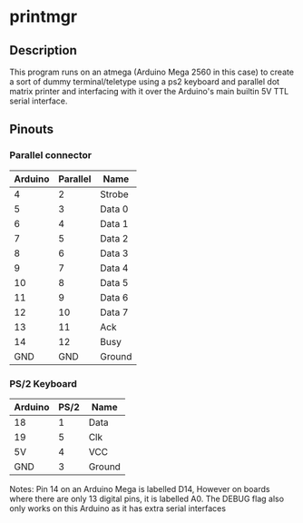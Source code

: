 # printmgr

## Description

This program runs on an atmega (Arduino Mega 2560 in this case) to create a sort
of dummy terminal/teletype using a ps2 keyboard and parallel dot matrix printer
and interfacing with it over the Arduino's main builtin 5V TTL serial interface.

## Pinouts

### Parallel connector

| Arduino   | Parallel  | Name   |
| ---       | ---       | ---    |
| 4         | 2         | Strobe |
| 5         | 3         | Data 0 |
| 6         | 4         | Data 1 |
| 7         | 5         | Data 2 |
| 8         | 6         | Data 3 |
| 9         | 7         | Data 4 |
| 10        | 8         | Data 5 |
| 11        | 9         | Data 6 |
| 12        | 10        | Data 7 |
| 13        | 11        | Ack    |
| 14        | 12        | Busy   |
| GND       | GND       | Ground |

### PS/2 Keyboard

| Arduino   | PS/2  | Name   |
| ---       | ---   | ---    |
| 18        | 1     | Data   |
| 19        | 5     | Clk    |
| 5V        | 4     | VCC    |
| GND       | 3     | Ground |

Notes: Pin 14 on an Arduino Mega is labelled D14, However on boards where there
are only 13 digital pins, it is labelled A0.
The DEBUG flag also only works on this Arduino as it has
extra serial interfaces
